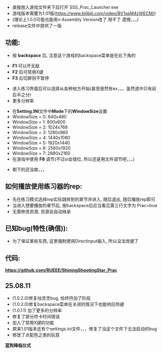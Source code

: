 - 直接放入游戏文件夹下后打开 SSS_Prac_Launcher.exe
- 游戏版本需要为1.01版(https://www.bilibili.com/video/BV1seM4zWECM/)
- (理论上1.0.0可能也能用←Assembly Version改了 用不了 遗憾，，，)
- release文件中提供了一版

## 功能:
- 按 **backspace** 后, 注意这个游戏的backspace菜单是在右下角的
+ **F1** 可以开无敌
+ **F2** 后可禁用X键
+ **F3** 后切屏则不暂停
- 进入练习界面后可以选择从各种地方开始(甚至居然有ex，，，虽然道中只有前后半之分)
- 更多分辨率
+ 在**Setting.INI**文件中**Mode**下的**WindowSize**设置
+ WindowSize = 0: 640x480
+ WindowSize = 1: 800x600
+ WindowSize = 2: 1024x768
+ WindowSize = 3: 1280x960
+ WindowSize = 4: 1440x1080
+ WindowSize = 5: 1920x1440
+ WindowSize = 6: 2560x1920
+ WindowSize = 7: 2880x2160
+ 在游戏中使用 **F8** 调节(不过ui会错位, 所以还是用文件调节吧，，，)
- 剩下的还没做，，，

## 如何播放使用练习器的rep:
- 先在练习模式选择rep实际跳转到的章节并进入, 随后退出, 随后播放rep即可
- 当进入想要播放的章节后, 按backspace后应当看见第三行文字为 Prac=true
- 无需修改资源, 资源会自动继承

## 已知bug(特性(确信)):
- 为了保证某些东西, 这里强制使用DirectInput输入, 所以没法改键了

## 代码:
**https://github.com/RUEEE/ShiningShootingStar_Prac**


## 25.08.11
- (1.0.2.0)修复咕灵灵bug, 给终符加了阶段
- (1.0.2.0)修复backspace菜单在关闭的情况下也能响应热键
- (1.0.1.1) 加了更多的分辨率
- 修复了部分符卡时间错误
- 加入了禁用X键的功能
- 原来1.01版本还有个settings.ini文件，，，修复了没这个文件下无法启动的bug
- 修改了点配色之类的玩意

**蓝狗降临仪式**
